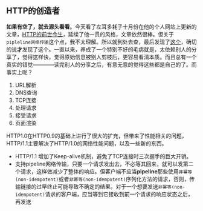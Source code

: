 ## HTTP的创造者

**如果有空了，就去源头看看**。今天看了左耳多耗子十月份在他的个人网站上更新的文章，[HTTP的前世今生](https://coolshell.cn/articles/19840.html)，延续了他一贯的风格，文章依然很棒。但关于`pipleline网络传输`这个点，我不太理解。所以就到处去查，最后发现了[这个](https://www.w3.org/Protocols/rfc2616/rfc2616-sec8.html#sec8)，确切的说**才**发现了这个。一直以来，养成了一个特别不好的毛病就是，太依赖别人的分享了，觉得这样快，觉得原始信息被别人剪枝后，更容易看清本质。而且总有一个真实的错觉————读完别人的分享之后，有意无意的觉得这些都是自己的了。而事实上呢？


1. URL解析
2. DNS查询
3. TCP连接
4. 处理请求
5. 接受请求
6. 页面渲染


HTTP1.0在HTTP0.9的基础上进行了很大的扩充，但带来了性能相关的问题，HTTP/1.1主要解决了HTTP/1.0的网络性能问题，以及一些新的东西。

  * HTTP/1.1 增加了Keep-alive机制，避免了TCP连接时三次握手的巨大开销。 
  * 支持pipeline网络传输，只要一个请求发出去，不必等其回来，就可以发第二个请求，这样做减少了整体的响应。但客户端不应当**pipeline**那些使用`非幂等(non-idempotent)`或者`非幂等(non-idempotent)`序列化方法的请求，否则，传输链接的过早终止可能导致不确定的结果。对于一个想要发送`非幂等(non-idempotent)`请求的客户端，应当等到它接收到前一个请求的响应状态之后，再发送
